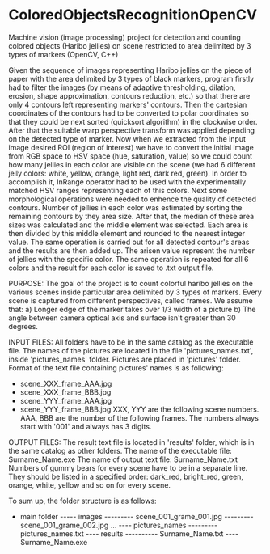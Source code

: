 # ColoredObjectsRecognitionOpenCV
Machine vision (image processing) project for detection and counting colored objects (Haribo jellies) on scene restricted to area delimited by 3 types of markers (OpenCV, C++)


  Given the sequence of images representing Haribo jellies on the piece of paper with the area delimited by 3 types of black markers, program firstly had to filter the images (by means of adaptive thresholding, dilation, erosion, shape approximation, contours reduction, etc.) so that there are only 4 contours left representing markers' contours. Then the cartesian coordinates of the contours had to be converted to polar coordinates so that they could be next sorted (quicksort algorithm) in the clockwise order. After that the suitable warp perspective transform was applied depending on the detected type of marker. Now when we extracted from the input image desired ROI (region of interest) we have to convert the initial image from RGB space to HSV space (hue, saturation, value) so we could count how many jellies in each color are visible on the scene (we had 6 different jelly colors: white, yellow, orange, light red, dark red, green). In order to accomplish it, InRange operator had to be used with the experimentally matched HSV ranges representing each of this colors. Next some morphological operations were needed to enhence the quality of detected contours. Number of jellies in each color was estimated by sorting the remaining  contours by they area size. After that, the median of these area sizes was calculated and the middle element was selected. Each area is then divided by this middle element and rounded to the nearest integer value. The same operation is carried out for all detected contour's areas and the results are then added up. The arisen value represent the number of jellies with the specific color. The same operation is repeated for all 6 colors and the result for each color is saved to .txt output file.


PURPOSE:
  The goal of the project is to count colorful haribo jellies on the various scenes inside particular area delimited by 3 types of markers. Every scene is captured from different perspectives, called frames. We assume that:
a) Longer edge of the marker takes over 1/3 width of a picture
b) The angle between camera optical axis and surface isn't greater than 30 degrees.

INPUT FILES:
  All folders have to be in the same catalog as the executable file. The names of the pictures are located in the file 'pictures_names.txt', inside 'pictures_names' folder. Pictures are placed in 'pictures' folder. 
Format of the text file containing pictures' names is as following:
- scene_XXX_frame_AAA.jpg
- scene_XXX_frame_BBB.jpg
- scene_YYY_frame_AAA.jpg
- scene_YYY_frame_BBB.jpg
XXX, YYY are the following scene numbers. AAA, BBB are the number of the following frames. The numbers always start with '001' and always has 3 digits.

OUTPUT FILES:
  The result text file is located in 'results' folder, which is in the same catalog as other folders.
The name of the executable file: Surname_Name.exe
The name of output text file: Surname_Name.txt
Numbers of gummy bears for every scene have to be in a separate line. They should be listed in a specified order:
dark_red, bright_red, green, orange, white, yellow<CR><LF>
and so on for every scene.

  To sum up, the folder structure is as follows:
  - main folder
  ----- images
  --------- scene_001_grame_001.jpg
  --------- scene_001_grame_002.jpg
  ...
  ---- pictures_names
  --------- pictures_names.txt
  ---- results
  ---------- Surname_Name.txt
  ---- Surname_Name.exe














